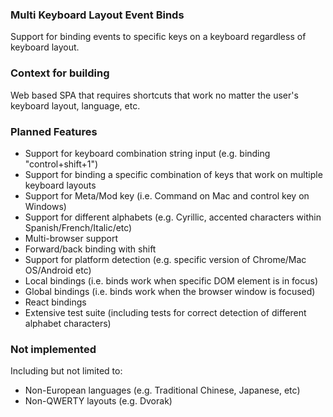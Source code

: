 ### Multi Keyboard Layout Event Binds

Support for binding events to specific keys on a keyboard regardless of keyboard layout.

### Context for building

Web based SPA that requires shortcuts that work no matter the user's keyboard layout, language, etc.

### Planned Features

- Support for keyboard combination string input (e.g. binding "control+shift+1")
- Support for binding a specific combination of keys that work on multiple keyboard layouts
- Support for Meta/Mod key (i.e. Command on Mac and control key on Windows)
- Support for different alphabets (e.g. Cyrillic, accented characters within Spanish/French/Italic/etc)
- Multi-browser support
- Forward/back binding with shift
- Support for platform detection (e.g. specific version of Chrome/Mac OS/Android etc)
- Local bindings (i.e. binds work when specific DOM element is in focus)
- Global bindings (i.e. binds work when the browser window is focused)
- React bindings
- Extensive test suite (including tests for correct detection of different alphabet characters)

### Not implemented

Including but not limited to:

- Non-European languages (e.g. Traditional Chinese, Japanese, etc)
- Non-QWERTY layouts (e.g. Dvorak)
